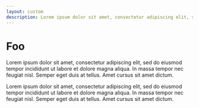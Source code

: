```yaml
---
layout: custom
description: Lorem ipsum dolor sit amet, consectetur adipiscing elit, sed do eiusmod tempor incididunt ut labore et dolore magna aliqua.
---
```


# Foo

Lorem ipsum dolor sit amet, consectetur adipiscing elit, sed do eiusmod tempor incididunt ut labore et dolore magna aliqua. In massa tempor nec feugiat nisl. Semper eget duis at tellus. Amet cursus sit amet dictum.

Lorem ipsum dolor sit amet, consectetur adipiscing elit, sed do eiusmod tempor incididunt ut labore et dolore magna aliqua. In massa tempor nec feugiat nisl. Semper eget duis at tellus. Amet cursus sit amet dictum.